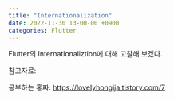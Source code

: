 ```yaml
---
title: "Internationalization"
date: 2022-11-30 13-00-00 +0900
categories: Flutter
---
```

Flutter의 Internationaliztion에 대해 고찰해 보겠다.



참고자료:

[Flutter 공식 문서]: (https://docs.flutter.dev/development/accessibility-and-localization/internationalization)
공부하는 홍짜: https://lovelyhongjja.tistory.com/7

